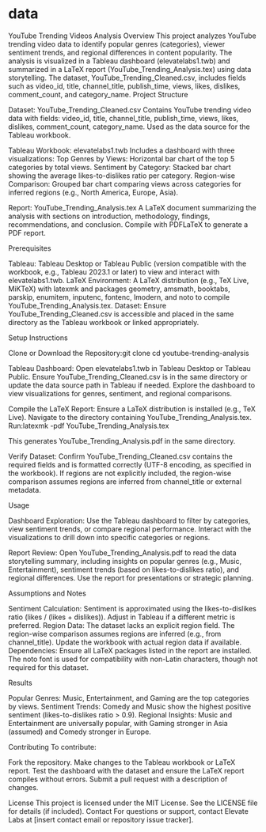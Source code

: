 # data
YouTube Trending Videos Analysis
Overview
This project analyzes YouTube trending video data to identify popular genres (categories), viewer sentiment trends, and regional differences in content popularity. The analysis is visualized in a Tableau dashboard (elevatelabs1.twb) and summarized in a LaTeX report (YouTube_Trending_Analysis.tex) using data storytelling. The dataset, YouTube_Trending_Cleaned.csv, includes fields such as video_id, title, channel_title, publish_time, views, likes, dislikes, comment_count, and category_name.
Project Structure

Dataset: YouTube_Trending_Cleaned.csv
Contains YouTube trending video data with fields: video_id, title, channel_title, publish_time, views, likes, dislikes, comment_count, category_name.
Used as the data source for the Tableau workbook.


Tableau Workbook: elevatelabs1.twb
Includes a dashboard with three visualizations:
Top Genres by Views: Horizontal bar chart of the top 5 categories by total views.
Sentiment by Category: Stacked bar chart showing the average likes-to-dislikes ratio per category.
Region-wise Comparison: Grouped bar chart comparing views across categories for inferred regions (e.g., North America, Europe, Asia).




Report: YouTube_Trending_Analysis.tex
A LaTeX document summarizing the analysis with sections on introduction, methodology, findings, recommendations, and conclusion.
Compile with PDFLaTeX to generate a PDF report.



Prerequisites

Tableau: Tableau Desktop or Tableau Public (version compatible with the workbook, e.g., Tableau 2023.1 or later) to view and interact with elevatelabs1.twb.
LaTeX Environment: A LaTeX distribution (e.g., TeX Live, MiKTeX) with latexmk and packages geometry, amsmath, booktabs, parskip, enumitem, inputenc, fontenc, lmodern, and noto to compile YouTube_Trending_Analysis.tex.
Dataset: Ensure YouTube_Trending_Cleaned.csv is accessible and placed in the same directory as the Tableau workbook or linked appropriately.

Setup Instructions

Clone or Download the Repository:git clone <repository-url>
cd youtube-trending-analysis


Tableau Dashboard:
Open elevatelabs1.twb in Tableau Desktop or Tableau Public.
Ensure YouTube_Trending_Cleaned.csv is in the same directory or update the data source path in Tableau if needed.
Explore the dashboard to view visualizations for genres, sentiment, and regional comparisons.


Compile the LaTeX Report:
Ensure a LaTeX distribution is installed (e.g., TeX Live).
Navigate to the directory containing YouTube_Trending_Analysis.tex.
Run:latexmk -pdf YouTube_Trending_Analysis.tex


This generates YouTube_Trending_Analysis.pdf in the same directory.


Verify Dataset:
Confirm YouTube_Trending_Cleaned.csv contains the required fields and is formatted correctly (UTF-8 encoding, as specified in the workbook).
If regions are not explicitly included, the region-wise comparison assumes regions are inferred from channel_title or external metadata.



Usage

Dashboard Exploration:
Use the Tableau dashboard to filter by categories, view sentiment trends, or compare regional performance.
Interact with the visualizations to drill down into specific categories or regions.


Report Review:
Open YouTube_Trending_Analysis.pdf to read the data storytelling summary, including insights on popular genres (e.g., Music, Entertainment), sentiment trends (based on likes-to-dislikes ratio), and regional differences.
Use the report for presentations or strategic planning.



Assumptions and Notes

Sentiment Calculation: Sentiment is approximated using the likes-to-dislikes ratio (likes / (likes + dislikes)). Adjust in Tableau if a different metric is preferred.
Region Data: The dataset lacks an explicit region field. The region-wise comparison assumes regions are inferred (e.g., from channel_title). Update the workbook with actual region data if available.
Dependencies: Ensure all LaTeX packages listed in the report are installed. The noto font is used for compatibility with non-Latin characters, though not required for this dataset.

Results

Popular Genres: Music, Entertainment, and Gaming are the top categories by views.
Sentiment Trends: Comedy and Music show the highest positive sentiment (likes-to-dislikes ratio > 0.9).
Regional Insights: Music and Entertainment are universally popular, with Gaming stronger in Asia (assumed) and Comedy stronger in Europe.

Contributing
To contribute:

Fork the repository.
Make changes to the Tableau workbook or LaTeX report.
Test the dashboard with the dataset and ensure the LaTeX report compiles without errors.
Submit a pull request with a description of changes.

License
This project is licensed under the MIT License. See the LICENSE file for details (if included).
Contact
For questions or support, contact Elevate Labs at [insert contact email or repository issue tracker].
